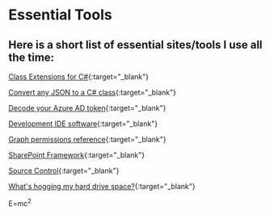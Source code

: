 # Essential Tools
## Here is a short list of essential sites/tools I use all the time: 

[Class Extensions for C#](https://www.nuget.org/packages/Extensions.cs){:target="_blank"}

[Convert any JSON to a C# class](https://json2csharp.com){:target="_blank"}

[Decode your Azure AD token](https://jwt.ms){:target="_blank"}

[Development IDE software](https://visualstudio.com){:target="_blank"}

[Graph permissions reference](https://learn.microsoft.com/en-us/graph/permissions-reference){:target="_blank"}

[SharePoint Framework](https://learn.microsoft.com/en-us/sharepoint/dev/spfx/sharepoint-framework-overview){:target="_blank"}

[Source Control](https://github.com/cjvandyk){:target="_blank"}

[What's hogging my hard drive space?](https://sourceforge.net/projects/windirstat){:target="_blank"}

E=mc<sup>2</sup>
